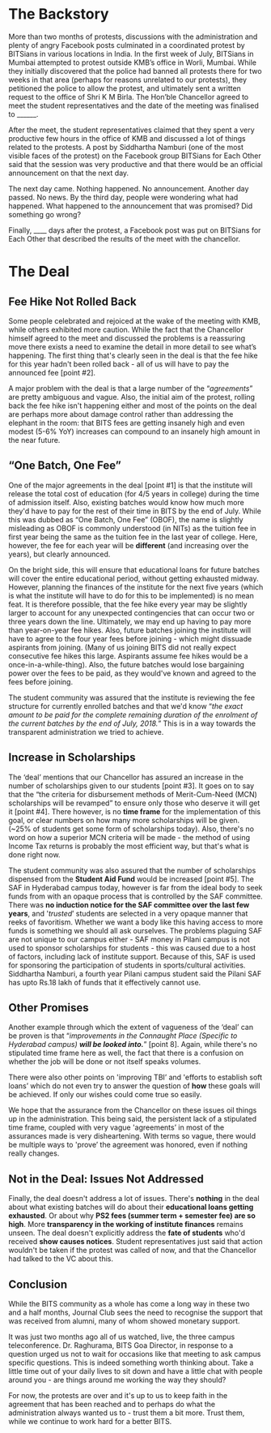 <!-- TITLE: The Verdict -->
<!-- SUBTITLE: United we stood, together we protested. Alumni and student- hand in hand, for change. Was this the change we were looking for? -->

# The Backstory
More than two months of protests, discussions with the administration and plenty of angry Facebook posts culminated in a coordinated protest by BITSians in various locations in India. In the first week of July, BITSians in Mumbai attempted to protest outside KMB’s office in Worli, Mumbai. While they initially discovered that the police had banned all protests there for two weeks in that area (perhaps for reasons unrelated to our protests), they petitioned the police to allow the protest, and ultimately sent a written request to the office of Shri K M Birla. The Hon’ble Chancellor agreed to meet the student representatives and the date of the meeting was finalised to ______. 

After the meet, the student representatives claimed that they spent a very productive few hours in the office of KMB and discussed a lot of things related to the protests. A post by Siddhartha Namburi (one of the most visible faces of the protest) on the Facebook group BITSians for Each Other said that the session was very productive and that there would be an official announcement on that the next day. 

The next day came. Nothing happened. No announcement. Another day passed. No news. By the third day, people were wondering what had happened. What happened to the announcement that was promised? Did something go wrong?

Finally, ____ days after the protest, a Facebook post was put on BITSians for Each Other that described the results of the meet with the chancellor.

# The Deal
## Fee Hike Not Rolled Back

Some people celebrated and rejoiced at the wake of the meeting with KMB, while others exhibited more caution. While the fact that the Chancellor himself agreed to the meet and discussed the problems is a reassuring move there exists a need to examine the detail in more detail to see what’s happening. The first thing that's clearly seen in the deal is that the fee hike for this year hadn't been rolled back - all of us will have to pay the announced fee [point #2].

A major problem with the deal is that a large number of the “*agreements*” are pretty ambiguous and vague. Also, the initial aim of the protest, rolling back the fee hike isn't happening either and most of the points on the deal are perhaps more about damage control rather than addressing the elephant in the room: that BITS fees are getting insanely high and even modest (5-6% YoY) increases can compound to an insanely high amount in the near future.

## “One Batch, One Fee”

One of the major agreements in the deal [point #1] is that the institute will release the total cost of education (for 4/5 years in college) during the time of admission itself. Also, existing batches would know how much more they'd have to pay for the rest of their time in BITS by the end of July. While this was dubbed as “One Batch, One Fee” (OBOF), the name is slightly misleading as OBOF is commonly understood (in NITs) as the tuition fee in first year being the same as the tuition fee in the last year of college. Here, however, the fee for each year will be **different** (and increasing over the years), but clearly announced. 

On the bright side, this will ensure that educational loans for future batches will cover the entire educational period, without getting exhausted midway. However, planning the finances of the institute for the next five years (which is what the institute will have to do for this to be implemented) is no mean feat. It is therefore possible, that the fee hike every year may be slightly larger to account for any unexpected contingencies that can occur two or three years down the line. Ultimately, we may end up having to pay more than year-on-year fee hikes. Also, future batches joining the institute will have to agree to the four year fees before joining - which might dissuade aspirants from joining. (Many of us joining BITS did not really expect consecutive fee hikes this large. Aspirants assume fee hikes would be a once-in-a-while-thing). Also, the future batches would lose bargaining power over the fees to be paid, as they would've known and agreed to the fees before joining.

The student community was assured that the institute is reviewing the fee structure for currently enrolled batches and that we'd know “*the exact amount to be paid for the complete remaining duration of the enrolment of the current batches by the end of July, 2018.*” This is in a way towards the transparent administration we tried to achieve. 

## Increase in Scholarships

The ‘deal’ mentions that our Chancellor has assured an increase in the number of scholarships given to our students [point #3]. It goes on to say that the  “the criteria for disbursement methods of Merit-Cum-Need (MCN) scholarships will be revamped” to ensure only those who deserve it will get it [point #4]. There however, is no **time frame** for the implementation of this goal, or clear numbers on how many more scholarships will be given. (~25% of students get some form of scholarships today). Also, there's no word on how a superior MCN criteria will be made - the method of using Income Tax returns is probably the most efficient way, but that's what is done right now.  

The student community was also assured that the number of scholarships dispensed from the **Student Aid Fund** would be increased [point #5]. The SAF in Hyderabad campus today, however is far from the ideal body to seek funds from with an opaque process that is controlled by the SAF committee. There was **no induction notice for the SAF committee over the last few years**, and '*trusted*’ students are selected in a very opaque manner that reeks of favoritism. Whether we want a body like this having access to more funds is something we should all ask ourselves. The problems plaguing SAF are not unique to our campus either - SAF money in Pilani campus is not used to sponsor scholarships for students - this was caused due to a host of factors, including lack of institute support. Because of this, SAF is used for sponsoring the participation of students in sports/cultural activities. Siddhartha Namburi, a fourth year Pilani campus student said the Pilani SAF has upto Rs.18 lakh of funds that it effectively cannot use.

## Other Promises

Another example through which the extent of vagueness of the ‘deal’ can be proven is that “*improvements in the Connaught Place (Specific to Hyderabad campus) **will be looked into.***” [point 8].  Again, while there's no stipulated time frame here as well, the fact that there is a confusion on whether the job will be done or not itself speaks volumes.

There were also other points on 'improving TBI’ and 'efforts to establish soft loans’ which do not even try to answer the question of **how** these goals will be achieved. If only our wishes could come true so easily. 

We hope that the assurance from the Chancellor on these issues oil things up in the administration. This being said, the persistent lack of a stipulated time frame, coupled with very vague 'agreements’ in most of the assurances made is very disheartening. With terms so vague, there would be multiple ways to 'prove’ the agreement was honored, even if nothing really changes.

## Not in the Deal: Issues Not Addressed

Finally, the deal doesn't address a lot of issues. There's **nothing** in the deal about what existing batches will do about their **educational loans getting exhausted**. Or about why **PS2 fees (summer term + semester fee) are so high**. More **transparency in the working of institute finances** remains unseen. The deal doesn't explicitly address the **fate of students** who'd received **show causes notices**. Student representatives just said that action wouldn't be taken if the protest was called of now, and that the Chancellor had talked to the VC about this.

## Conclusion

While the BITS community as a whole has come a long way in these two and a half months, Journal Club sees the need to recognise the support that was received from alumni, many of whom showed monetary support.

It was just two months ago all of us watched, live, the three campus teleconference. Dr. Raghurama, BITS Goa Director, in response to a question urged us not to wait for occasions like that meeting to ask campus specific questions. This is indeed something worth thinking about. Take a little time out of your daily lives to sit down and have a little chat with people around you - are things around me working the way they should?

For now, the protests are over and it's up to us to keep faith in the agreement that has been reached and to perhaps do what the administration always wanted us to - trust them a bit more. Trust them, while we continue to work hard for a better BITS.











